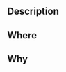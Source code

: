 <!--- Provide a general summary of your changes in the Title above -->

## Description

<!--- Describe your changes in detail -->

## Where

<!--- Where did the error spotted -->

## Why

<!--- Reason for editing it -->
